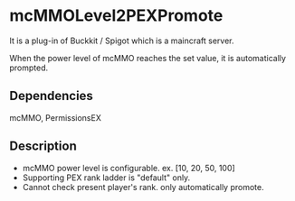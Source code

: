 # mcMMOLevel2PEXPromote

It is a plug-in of Buckkit / Spigot which is a maincraft server.

When the power level of mcMMO reaches the set value, it is automatically prompted.

## Dependencies

mcMMO, PermissionsEX

## Description

* mcMMO power level is configurable. ex. [10, 20, 50, 100]
* Supporting PEX rank ladder is "default" only.
* Cannot check present player's rank. only automatically promote.